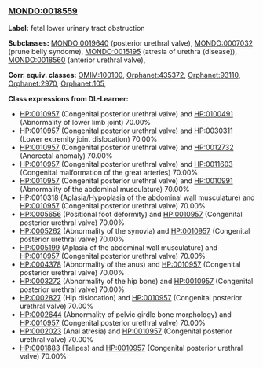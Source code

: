 
### [MONDO:0018559](http://purl.obolibrary.org/obo/MONDO_0018559)
**Label:** fetal lower urinary tract obstruction

**Subclasses:** [MONDO:0019640](http://purl.obolibrary.org/obo/MONDO_0019640) (posterior urethral valve), [MONDO:0007032](http://purl.obolibrary.org/obo/MONDO_0007032) (prune belly syndome), [MONDO:0015195](http://purl.obolibrary.org/obo/MONDO_0015195) (atresia of urethra (disease)), [MONDO:0018560](http://purl.obolibrary.org/obo/MONDO_0018560) (anterior urethral valve), 

**Corr. equiv. classes:** [OMIM:100100](http://purl.obolibrary.org/obo/OMIM_100100), [Orphanet:435372](http://www.orpha.net/ORDO/Orphanet_435372), [Orphanet:93110](http://www.orpha.net/ORDO/Orphanet_93110), [Orphanet:2970](http://www.orpha.net/ORDO/Orphanet_2970), [Orphanet:105](http://www.orpha.net/ORDO/Orphanet_105), 

**Class expressions from DL-Learner:**

- [HP:0010957](http://purl.obolibrary.org/obo/HP_0010957) (Congenital posterior urethral valve) and [HP:0100491](http://purl.obolibrary.org/obo/HP_0100491) (Abnormality of lower limb joint) 70.00%
- [HP:0010957](http://purl.obolibrary.org/obo/HP_0010957) (Congenital posterior urethral valve) and [HP:0030311](http://purl.obolibrary.org/obo/HP_0030311) (Lower extremity joint dislocation) 70.00%
- [HP:0010957](http://purl.obolibrary.org/obo/HP_0010957) (Congenital posterior urethral valve) and [HP:0012732](http://purl.obolibrary.org/obo/HP_0012732) (Anorectal anomaly) 70.00%
- [HP:0010957](http://purl.obolibrary.org/obo/HP_0010957) (Congenital posterior urethral valve) and [HP:0011603](http://purl.obolibrary.org/obo/HP_0011603) (Congenital malformation of the great arteries) 70.00%
- [HP:0010957](http://purl.obolibrary.org/obo/HP_0010957) (Congenital posterior urethral valve) and [HP:0010991](http://purl.obolibrary.org/obo/HP_0010991) (Abnormality of the abdominal musculature) 70.00%
- [HP:0010318](http://purl.obolibrary.org/obo/HP_0010318) (Aplasia/Hypoplasia of the abdominal wall musculature) and [HP:0010957](http://purl.obolibrary.org/obo/HP_0010957) (Congenital posterior urethral valve) 70.00%
- [HP:0005656](http://purl.obolibrary.org/obo/HP_0005656) (Positional foot deformity) and [HP:0010957](http://purl.obolibrary.org/obo/HP_0010957) (Congenital posterior urethral valve) 70.00%
- [HP:0005262](http://purl.obolibrary.org/obo/HP_0005262) (Abnormality of the synovia) and [HP:0010957](http://purl.obolibrary.org/obo/HP_0010957) (Congenital posterior urethral valve) 70.00%
- [HP:0005199](http://purl.obolibrary.org/obo/HP_0005199) (Aplasia of the abdominal wall musculature) and [HP:0010957](http://purl.obolibrary.org/obo/HP_0010957) (Congenital posterior urethral valve) 70.00%
- [HP:0004378](http://purl.obolibrary.org/obo/HP_0004378) (Abnormality of the anus) and [HP:0010957](http://purl.obolibrary.org/obo/HP_0010957) (Congenital posterior urethral valve) 70.00%
- [HP:0003272](http://purl.obolibrary.org/obo/HP_0003272) (Abnormality of the hip bone) and [HP:0010957](http://purl.obolibrary.org/obo/HP_0010957) (Congenital posterior urethral valve) 70.00%
- [HP:0002827](http://purl.obolibrary.org/obo/HP_0002827) (Hip dislocation) and [HP:0010957](http://purl.obolibrary.org/obo/HP_0010957) (Congenital posterior urethral valve) 70.00%
- [HP:0002644](http://purl.obolibrary.org/obo/HP_0002644) (Abnormality of pelvic girdle bone morphology) and [HP:0010957](http://purl.obolibrary.org/obo/HP_0010957) (Congenital posterior urethral valve) 70.00%
- [HP:0002023](http://purl.obolibrary.org/obo/HP_0002023) (Anal atresia) and [HP:0010957](http://purl.obolibrary.org/obo/HP_0010957) (Congenital posterior urethral valve) 70.00%
- [HP:0001883](http://purl.obolibrary.org/obo/HP_0001883) (Talipes) and [HP:0010957](http://purl.obolibrary.org/obo/HP_0010957) (Congenital posterior urethral valve) 70.00%


